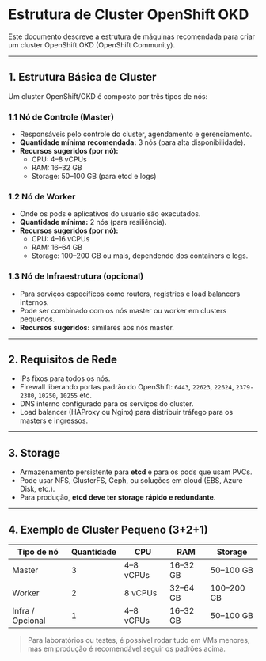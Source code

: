 # Estrutura de Cluster OpenShift OKD

Este documento descreve a estrutura de máquinas recomendada para criar um cluster OpenShift OKD (OpenShift Community).

---

## 1. Estrutura Básica de Cluster

Um cluster OpenShift/OKD é composto por três tipos de nós:

### 1.1 Nó de Controle (Master)
- Responsáveis pelo controle do cluster, agendamento e gerenciamento.  
- **Quantidade mínima recomendada:** 3 nós (para alta disponibilidade).  
- **Recursos sugeridos (por nó):**
  - CPU: 4–8 vCPUs  
  - RAM: 16–32 GB  
  - Storage: 50–100 GB (para etcd e logs)  

### 1.2 Nó de Worker
- Onde os pods e aplicativos do usuário são executados.  
- **Quantidade mínima:** 2 nós (para resiliência).  
- **Recursos sugeridos (por nó):**
  - CPU: 4–16 vCPUs  
  - RAM: 16–64 GB  
  - Storage: 100–200 GB ou mais, dependendo dos containers e logs.  

### 1.3 Nó de Infraestrutura (opcional)
- Para serviços específicos como routers, registries e load balancers internos.  
- Pode ser combinado com os nós master ou worker em clusters pequenos.  
- **Recursos sugeridos:** similares aos nós master.  

---

## 2. Requisitos de Rede

- IPs fixos para todos os nós.  
- Firewall liberando portas padrão do OpenShift: `6443`, `22623`, `22624`, `2379-2380`, `10250`, `10255` etc.  
- DNS interno configurado para os serviços do cluster.  
- Load balancer (HAProxy ou Nginx) para distribuir tráfego para os masters e ingressos.

---

## 3. Storage

- Armazenamento persistente para **etcd** e para os pods que usam PVCs.  
- Pode usar NFS, GlusterFS, Ceph, ou soluções em cloud (EBS, Azure Disk, etc.).  
- Para produção, **etcd deve ter storage rápido e redundante**.

---

## 4. Exemplo de Cluster Pequeno (3+2+1)

| Tipo de nó       | Quantidade | CPU       | RAM        | Storage       |
|-----------------|------------|----------|-----------|---------------|
| Master           | 3          | 4–8 vCPUs | 16–32 GB  | 50–100 GB     |
| Worker           | 2          | 8 vCPUs  | 32–64 GB  | 100–200 GB    |
| Infra / Opcional | 1          | 4–8 vCPUs | 16–32 GB  | 50–100 GB     |

> Para laboratórios ou testes, é possível rodar tudo em VMs menores, mas em produção é recomendável seguir os padrões acima.

